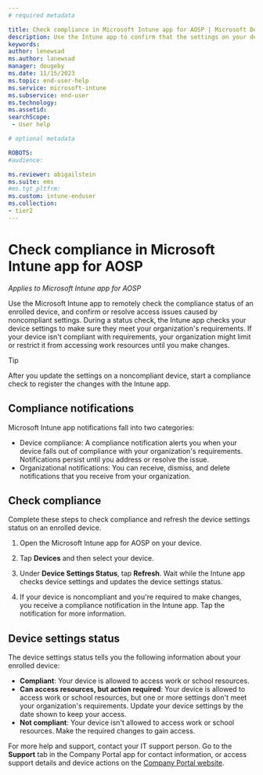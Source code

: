 ```yaml
---
# required metadata

title: Check compliance in Microsoft Intune app for AOSP | Microsoft Docs
description: Use the Intune app to confirm that the settings on your device meet your organization's requirements. 
keywords:
author: lenewsad
ms.author: lanewsad
manager: dougeby
ms.date: 11/15/2023
ms.topic: end-user-help
ms.service: microsoft-intune
ms.subservice: end-user
ms.technology:
ms.assetid: 
searchScope:
 - User help

# optional metadata

ROBOTS:  
#audience:

ms.reviewer: abigailstein
ms.suite: ems
#ms.tgt_pltfrm:
ms.custom: intune-enduser
ms.collection:
- tier2
---
```


# Check compliance in Microsoft Intune app for AOSP 

*Applies to Microsoft Intune app for AOSP*  

Use the Microsoft Intune app to remotely check the compliance status of an enrolled device, and confirm or resolve access issues caused by noncompliant settings. During a status check, the Intune app checks your device settings to make sure they meet your organization's requirements. If your device isn't compliant with requirements, your organization might limit or restrict it from accessing work resources until you make changes.  

>[!TIP]
> After you update the settings on a noncompliant device, start a compliance check to register the changes with the Intune app.   

## Compliance notifications  
Microsoft Intune app notifications fall into two categories: 

* Device compliance: A compliance notification alerts you when your device falls out of compliance with your organization's requirements. Notifications persist until you address or resolve the issue.  
* Organizational notifications: You can receive, dismiss, and delete notifications that you receive from your organization.  

## Check compliance  
Complete these steps to check compliance and refresh the device settings status on an enrolled device. 

1. Open the Microsoft Intune app for AOSP on your device.   

2. Tap **Devices** and then select your device.  

3. Under **Device Settings Status**, tap **Refresh**.  Wait while the Intune app checks device settings and updates the device settings status.  

4. If your device is noncompliant and you're required to make changes, you receive a compliance notification in the Intune app. Tap the notification for more information.  

## Device settings status  

The device settings status tells you the following information about your enrolled device:    
* **Compliant**: Your device is allowed to access work or school resources.  
* **Can access resources, but action required**: Your device is allowed to access work or school resources, but one or more settings don't meet your organization's requirements. Update your device settings by the date shown to keep your access.  
* **Not compliant**: Your device isn't allowed to access work or school resources. Make the required changes to gain access.  

For more help and support, contact your IT support person. Go to the **Support** tab in the Company Portal app for contact information, or access support details and device actions on the [Company Portal website](https://go.microsoft.com/fwlink/?linkid=2010980).  
